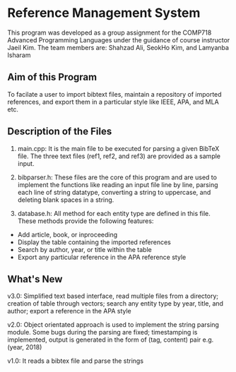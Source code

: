 # Reference Management System
This program was developed as a group assignment for the COMP718 Advanced Programming Languages under the guidance of course instructor Jaeil Kim. The team members are: Shahzad Ali, SeokHo Kim, and Lamyanba Isharam

Aim of this Program
-------------------------
To facilate a user to import bibtext files, maintain a repository of imported references, and export them in a particular style like IEEE, APA, and MLA etc.


Description of the Files
-------------------------

1) main.cpp: 
It is the main file to be executed for parsing a given BibTeX file. The three text files (ref1, ref2, and ref3) are provided as a sample input.

2) bibparser.h: 
These files are the core of this program and are used to implement the functions like reading an input file line by line, parsing each line of string datatype, converting a string to uppercase, and deleting blank spaces in a string.

3) database.h:
All method for each entity type are defined in this file. These methods provide the following features:
+ Add article, book, or inproceeding
+ Display the table containing the imported references
+ Search by author, year, or title within the table
+ Export any particular reference in the APA reference style


What's New
-------------------------

v3.0: Simplified text based interface, read multiple files from a directory; creation of table through vectors; search any entity type by year, title, and author; export a reference in the APA style

v2.0: Object orientated approach is used to implement the string parsing module. Some bugs during the parsing are fixed; timestamping is implemented, output is generated in the form of (tag, content) pair e.g. (year, 2018)

v1.0: It reads a bibtex file and parse the strings
